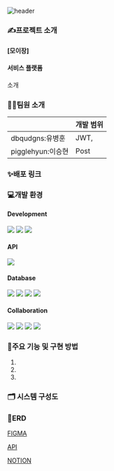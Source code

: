 ![header](https://capsule-render.vercel.app/api?type=transparent&text=모이장&fontColor=FFFFFF)

### ✍프로젝트 소개
#### [모이장] 
####  서비스 플랫폼
소개

### 👩‍💻팀원 소개

|  | 개발 범위 | 
| --- | --- | 
| dbqudgns:유병훈 | JWT,   |
| pigglehyun:이승현 | Post  |

### ✨배포 링크


### 💻개발 환경

#### Development
<p>
  <img src="https://img.shields.io/badge/Java-6DB33F?style=flat-square&logoColor=white"/>
  <img src="https://img.shields.io/badge/Spring Boot-6DB33F?style=flat-square&logo=springboot&logoColor=white"/>
  <img src="https://img.shields.io/badge/Spring Data JPA-6DB33F?style=flat-square&logoColor=white"/>
</p>

#### API
<p>
  <img src="https://img.shields.io/badge/OpenAI-412991?style=flat-square&logoColor=white"/>
</p>

#### Database
<p>
 <img src="https://img.shields.io/badge/Amazon RDS-527FFF?style=flat-square&logoColor=white"/>
  <img src="https://img.shields.io/badge/MySQL-4479A1?style=flat-square&logo=springboot&logoColor=white"/>
  <img src="https://img.shields.io/badge/Spring Security-6DB33F?style=flat-square&logoColor=white"/>
  <img src="https://img.shields.io/badge/Amazon S3-569A31?style=flat-square&logo=mysql&logoColor=white"/>
</p>

#### Collaboration
<p>
 <img src="https://img.shields.io/badge/git-F05032?style=flat-square&logoColor=white"/>
 <img src="https://img.shields.io/badge/githubL-1817171?style=flat-square&logo=springboot&logoColor=white"/>
 <img src="https://img.shields.io/badge/notion-000000?style=flat-square&logo=springboot&logoColor=white"/>
 <img src="https://img.shields.io/badge/discord-5865F2?style=flat-square&logo=springboot&logoColor=white"/>
</p>


### 🧩주요 기능 및 구현 방법

1. 

2. 

3. 

### 🗂️ 시스템 구성도


### 📑ERD


 [FIGMA](https://www.figma.com/design/PnhVOCGVtxDUGJYPNV8AFW/%EB%A3%A8%ED%8A%B8%EC%9E%84%ED%8C%A9%ED%8A%B8_11%ED%8C%80?node-id=0-1&p=f&t=PAuMYOapFMEhf6Ms-0)   

[API](https://www.notion.so/17d07e8b59d98045a08bc620b4b945db?v=08ec40277c3b45bf831927edd2fdebe2)

[NOTION](https://www.notion.so/Project-17d07e8b59d98034a4d4fb8d3902bde2)
